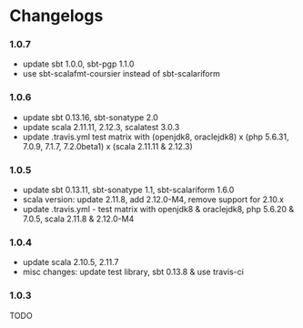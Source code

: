# Changelogs

### 1.0.7
+ update sbt 1.0.0, sbt-pgp 1.1.0
+ use sbt-scalafmt-coursier instead of sbt-scalariform

### 1.0.6
+ update sbt 0.13.16, sbt-sonatype 2.0
+ update scala 2.11.11, 2.12.3, scalatest 3.0.3
+ update .travis.yml
 test matrix with (openjdk8, oraclejdk8) x (php 5.6.31, 7.0.9, 7.1.7, 7.2.0beta1) x (scala 2.11.11 & 2.12.3)

### 1.0.5
+ update sbt 0.13.11, sbt-sonatype 1.1, sbt-scalariform 1.6.0
+ scala version: update 2.11.8, add 2.12.0-M4, remove support for 2.10.x
+ update .travis.yml - test matrix with openjdk8 & oraclejdk8, php 5.6.20 & 7.0.5, scala 2.11.8 & 2.12.0-M4

### 1.0.4
+ update scala 2.10.5, 2.11.7
+ misc changes: update test library, sbt 0.13.8 & use travis-ci

### 1.0.3
TODO
